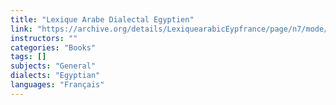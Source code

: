 ```yaml
---
title: "Lexique Arabe Dialectal Egyptien"
link: "https://archive.org/details/LexiquearabicEypfrance/page/n7/mode/2up?view=theater"
instructors: ""
categories: "Books"
tags: []
subjects: "General"
dialects: "Egyptian"
languages: "Français"
---
```


